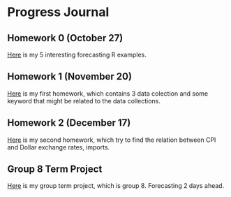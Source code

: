 # Progress Journal

## Homework 0 (October 27)
[Here](files/HW0/Goksel-Bilici_example_homework_0.html) is my 5 interesting forecasting R examples.

## Homework 1 (November 20)
[Here](files/HW1/Goksel-Bilici_HW1.html) is my first homework, which contains 3 data colection and some keyword that might be related to the data collections.


## Homework 2 (December 17)
[Here](files/HW2/Goksel-Bilici_HW2.html) is my second homework, which try to find the relation between CPI and Dollar exchange rates, imports.

## Group 8 Term Project
[Here](files/PR/Group8Report.html) is my group term project, which is group 8. Forecasting 2 days ahead.
